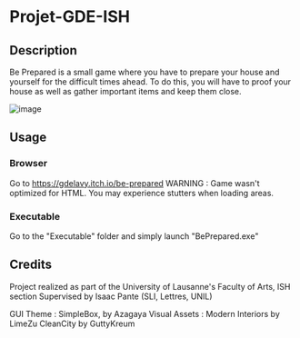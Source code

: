 # Projet-GDE-ISH
## Description
Be Prepared is a small game where you have to prepare your house and yourself for the difficult times ahead. To do this, you will have to proof your house as well as gather important items and keep them close.

![image](https://user-images.githubusercontent.com/48509955/173409811-42bbf2e6-c50d-4b9d-b7f2-584c32cc1757.png)
## Usage
### Browser
Go to https://gdelavy.itch.io/be-prepared
WARNING : Game wasn't optimized for HTML. You may experience stutters when loading areas.
### Executable
Go to the "Executable" folder and simply launch "BePrepared.exe"

## Credits
Project realized as part of the University of Lausanne's Faculty of Arts, ISH section
Supervised by Isaac Pante (SLI, Lettres, UNIL)

GUI Theme : SimpleBox, by Azagaya
Visual Assets : Modern Interiors by LimeZu
                CleanCity by GuttyKreum
              
